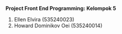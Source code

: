 **Project Front End Programming: Kelompok 5**
1. Ellen Elvira (535240023)
2. Howard Dominikov Oei (535240014)



